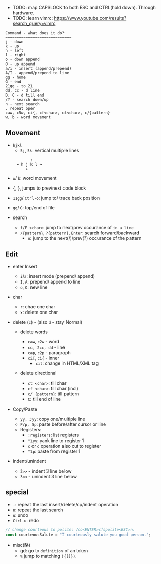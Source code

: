 - TODO: map CAPSLOCK to both ESC and CTRL(hold down). Through hardware.
- TODO: learn vimrc: https://www.youtube.com/results?search_query=vimrc

```
Command - what does it do?
=============================
j - down
k - up
h - left
l - right
o - down append
O - up append
a/i - insert (append/prepend)
A/I - append/prepend to line
gg - home
G - end
21gg - to 21
dd, cc - d line
D, C - d till end
/? - search down/up
n - next search
. repeat oper
caw, c5w, ci{, cf<char>, ct<char>, c/{pattern}
w, b - word movement
```

## Movement

- `hjkl`
  - `5j`, `5k`: vertical multiple lines

```
           ↑
     ← h j k l →
         ↓
```

- `w`/ `b`: word movement

- `{`, `}`, jumps to prev/next code block

- `11gg`/ `Ctrl-o`: jump to/ trace back position

- `gg`/ `G`: top/end of file

- search

  - `f/F <char>`: jump to next/prev occurance of <char> `in a line`
  - `/{pattern}`, `?{pattern}`, `Enter`: search forward/backward
    - `n`: jump to the next(/)/prev(?) occurance of the pattern

## Edit

- enter Insert

  - `i`/`a`: insert mode (prepend/ append)
  - `I`, `A`: prepend/ append to line
  - `o`, `O`: new line

- char

  - `r`: chae one char
  - `x`: delete one char

- delete (`c`) - (also `d` - stay Normal)

  - delete words

    - `caw`, `c2w` - word
    - `cc, 2cc, dd` - line
    - `cap`, `c2p` - paragraph
    - `ci[`, `ci{` - inner
      - `cit`: change in HTML/XML tag

  - delete directional

    - `ct <char>`: till char
    - `cf <char>`: till char (incl)
    - `c/ {pattern}`: till pattern
    - `C`: till end of line

- Copy/Paste

  - `yy, 3yy`: copy one/multiple line
  - `P/p, 5p`: paste before/after cursor or line
  - Registers:
    - `:registers`: list registers
    - `"1yy`: yank line to register 1
    - `c` or `d` operation also cut to register
    - `"1p`: paste from register 1

- indent/unindent

  - `3>>` - indent 3 line below
  - `3<<` - unindent 3 line below

## special

- `.`: repeat the last insert/delete/cp/indent operation
- `n`: repeat the last search
- `u`: undo
- `Ctrl-u`: redo

```typescript
// change courteous to polite: /co<ENTER>cfspolite<ESC>n.
const courteousSalute = "I courteously salute you good person.";
```

- misc(略)
  - gd: go to `definition` of an token
  - `%` jump to matching `({[]})`.

